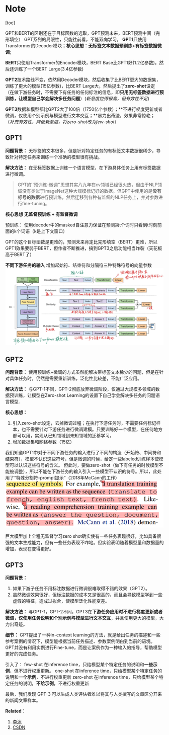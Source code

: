 # Note

[toc]

GPT和BERT的区别还在于目标函数的选取，GPT预测未来，BERT预测中间（完形填空）
GPT系列的局限性，只能往前看，不能双向学习。
**GPT1**只使用Transformer的Decoder模块；**核心思想**：**无标签文本数据预训练+有标签数据微调**;

**BERT**只使用Transformer的Encoder模块，BERT Base比GPT1好(1.2亿参数)，然后还训练了一个BERT Large(3.4亿参数)

**GPT2**技术路线不变，依然用Decoder模块，然后收集了比BERT更大的数据集，训练了更大的模型(15亿参数)，比BERT Large大，然后提出了**zero-shot**设定（在做下游任务时，不需要下有任务的任何标注的信息，即**只用无标签数据进行预训练，让模型自己学会解决多任务问题**）(*新意度拉得很高，但有效性不足*)

**GPT3**数据和模型都比GPT2大了100倍（1750亿个参数）；**不进行梯度更新或者微调，仅使用个别示例与模型进行文本交互；**暴力出奇迹，效果非常惊艳；
（*补充有效性，降低新意度，将zero-shot改为few-shot*）

## GPT1

**问题背景：**
无标签的文本很多，但是针对特定任务的有标签文本数据很稀少，导致针对特定任务来训练一个准确的模型很有挑战。

**解决方法：**
在无标签数据上训练一个语言模型，在下游具体任务上用有标签数据进行微调。

> GPT的''预训练-微调''思想其实八九年在cv领域已经很火热，但由于NLP领域没有类似于ImageNet这种大规模标记好的数据。但GPT中使用的是**没有标号的数据**进行预训练，然后迁移到各种有监督的NLP任务上，并对参数进行fine-tuning。

**核心思想**
**无监督预训练 + 有监督微调**

预训练：
使用decoder中的masked自注意力保证在预测第t个词时只看到t时刻前面的k个词语（k是上下文窗口）

GPT的这个目标函数是更难的，预测未来肯定比完形填空（BERT）更难，所以GPT1效果要弱于BERT，但作者不断推进，搞到GPT3之后功能相当炸裂（天花板高于BERT了）

**不同下游任务的输入**
增加起始符、结束符和分隔符三种特殊符号的向量参数
![图 4](../../images/af7a3f313d8e5acd97872e0b3a97a9f2dc6985b0e25c992f44e73fad77bfc116.png)  

## GPT2

**问题背景：**
使用预训练+微调的方式虽然能解决带标签文本稀少的问题，但是在针对具体任务时，仍然是需要重新训练，泛化性比较差，不能广泛应用。

**解决方法：**
与GPT-1不同，GPT-2彻底放弃微调阶段，仅通过大规模多领域的数据预训练，让模型在Zero-shot Learning的设置下自己学会解决多任务的问题语言模型.

**核心思想：**

1. 引入zero-shot设定，去掉微调过程；在执行下游任务时，不需要任何标记样本，也不需要针对下游任务进行微调建模。只要训练好一个模型，在任何地方都可以用，实现从已知领域到未知领域的迁移学习。
2. 增加数据集和网络参数（15亿）

我们知道GPT1中对于不同下游任务的输入进行了不同的构造（开始符、中间符和结束符），模型不认识这些符号，但是微调的时候，给定一些labeled训练样本使模型可以认识这些符号的含义。
但此时，要做zero-shot（做下有任务的时候模型不能被调整），所以不能在下游任务的输入引入一些模型不认识的符号。所以，此处用了“特殊分割符-prompt提示”（2018年McCann的工作）
![图 5](../../images/86ae9c7bf28b1c70c8003f7f2cc8599bb5fbffdc063de26213c95098be978d85.png)  

巨大模型加上全程无监督学习zero shot确实使有一些任务表现很好，比如具备很强的文本生成能力，但有一些任务表现不咋地。但实验表明随着模型量和数据量的增加，表现在变得更好。

## GPT3

**问题背景：**

1. 如果下游子任务不用标注数据进行微调很难取得不错的效果（GPT2）。
2. 虽然微调效果很好，但标注数据的成本又是很高的，而且会导致模型学到一些虚假的特征，造成过拟合，使模型泛化性能变差。

**解决方法：**
与GPT-1，GPT-2不同，GPT3在**下游任务应用时不进行梯度更新或者微调，仅使用任务说明和个别示例与模型进行文本交互**，并且使用更大的模型，大力出奇迹。

**细节：**
GPT提出了一种in-context learning的方法，就是给出任务的描述和一些参考案例的情况下，模型能根据当前任务描述、参数案例明白到当前的语境。GPT并没有利用实例进行Fine-tune，而是让案例作为一种输入的指导，帮助模型更好的完成任务。

引入了：
few-shot
在inference time，只给模型某个特定任务的说明和**一些示例**，但不进行权重更新。
one-shot
在inference time，只给模型某个特定任务的说明和**一个示例**，不进行权重更新
zero-shot
在inference time，只给模型某个特定任务的说明，**不给示例**，不进行权重更新

最后，我们发现 GPT-3 可以生成人类评估者难以将其与人类撰写的文章区分开来的新闻文章样本。

**Related：**

1. [李沐](https://www.bilibili.com/video/BV1AF411b7xQ/?spm_id_from=333.999.0.0)
2. [CSDN](https://blog.csdn.net/qq_42740834/article/details/125189405?ops_request_misc=&request_id=&biz_id=102&utm_term=gpt-123%E5%8C%BA%E5%88%AB&utm_medium=distribute.pc_search_result.none-task-blog-2~all~sobaiduweb~default-0-125189405.142^v59^js_top,201^v3^control_2&spm=1018.2226.3001.4187)
